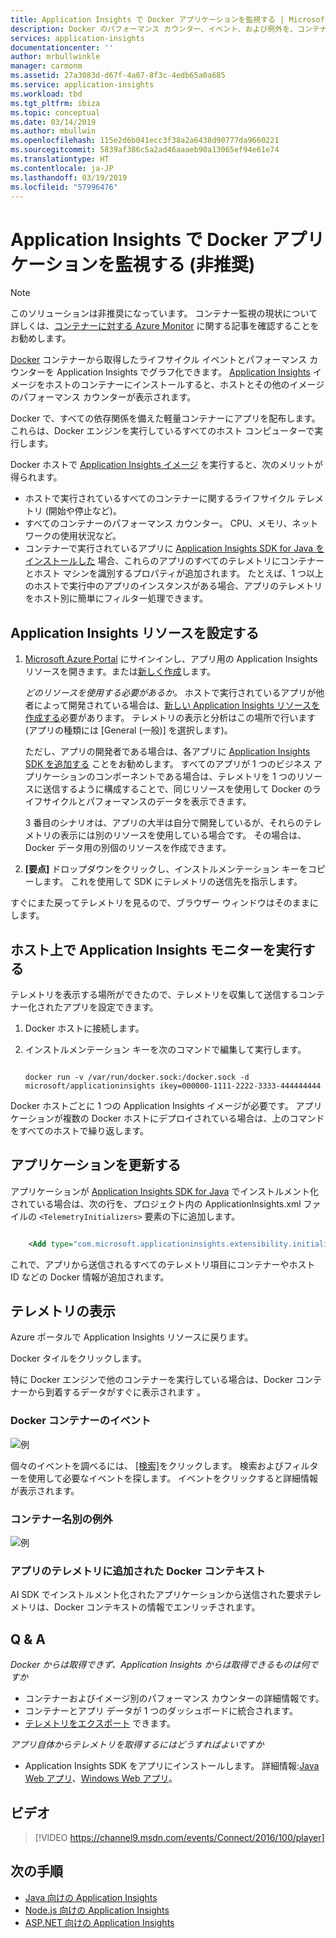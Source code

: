 ```yaml
---
title: Application Insights で Docker アプリケーションを監視する | Microsoft Docs
description: Docker のパフォーマンス カウンター、イベント、および例外を、コンテナー化されたアプリからのテレメトリと共に Application Insights に表示できます。
services: application-insights
documentationcenter: ''
author: mrbullwinkle
manager: carmonm
ms.assetid: 27a3083d-d67f-4a07-8f3c-4edb65a0a685
ms.service: application-insights
ms.workload: tbd
ms.tgt_pltfrm: ibiza
ms.topic: conceptual
ms.date: 03/14/2019
ms.author: mbullwin
ms.openlocfilehash: 115e2d6b041ecc3f38a2a6438d90777da9660221
ms.sourcegitcommit: 5839af386c5a2ad46aaaeb90a13065ef94e61e74
ms.translationtype: HT
ms.contentlocale: ja-JP
ms.lasthandoff: 03/19/2019
ms.locfileid: "57996476"
---
```

# <a name="monitor-docker-applications-in-application-insights-deprecated"></a>Application Insights で Docker アプリケーションを監視する (非推奨)

> [!NOTE]
> このソリューションは非推奨になっています。 コンテナー監視の現状について詳しくは、[コンテナーに対する Azure Monitor](https://docs.microsoft.com/azure/azure-monitor/insights/container-insights-overview) に関する記事を確認することをお勧めします。

[Docker](https://www.docker.com/) コンテナーから取得したライフサイクル イベントとパフォーマンス カウンターを Application Insights でグラフ化できます。 [Application Insights](https://hub.docker.com/r/microsoft/applicationinsights/) イメージをホストのコンテナーにインストールすると、ホストとその他のイメージのパフォーマンス カウンターが表示されます。

Docker で、すべての依存関係を備えた軽量コンテナーにアプリを配布します。 これらは、Docker エンジンを実行しているすべてのホスト コンピューターで実行します。

Docker ホストで [Application Insights イメージ](https://hub.docker.com/r/microsoft/applicationinsights/) を実行すると、次のメリットが得られます。

* ホストで実行されているすべてのコンテナーに関するライフサイクル テレメトリ (開始や停止など)。
* すべてのコンテナーのパフォーマンス カウンター。 CPU、メモリ、ネットワークの使用状況など。
* コンテナーで実行されているアプリに [Application Insights SDK for Java をインストールした](../../azure-monitor/app/java-get-started.md) 場合、これらのアプリのすべてのテレメトリにコンテナーとホスト マシンを識別するプロパティが追加されます。 たとえば、1 つ以上のホストで実行中のアプリのインスタンスがある場合、アプリのテレメトリをホスト別に簡単にフィルター処理できます。

## <a name="set-up-your-application-insights-resource"></a>Application Insights リソースを設定する

1. [Microsoft Azure Portal](https://azure.com) にサインインし、アプリ用の Application Insights リソースを開きます。または[新しく作成](../../azure-monitor/app/create-new-resource.md )します。 
   
    *どのリソースを使用する必要があるか。* ホストで実行されているアプリが他者によって開発されている場合は、[新しい Application Insights リソースを作成する](../../azure-monitor/app/create-new-resource.md )必要があります。 テレメトリの表示と分析はこの場所で行います  (アプリの種類には [General (一般)] を選択します)。
   
    ただし、アプリの開発者である場合は、各アプリに [Application Insights SDK を追加する](../../azure-monitor/app/java-get-started.md) ことをお勧めします。 すべてのアプリが 1 つのビジネス アプリケーションのコンポーネントである場合は、テレメトリを 1 つのリソースに送信するように構成することで、同じリソースを使用して Docker のライフサイクルとパフォーマンスのデータを表示できます。 
   
    3 番目のシナリオは、アプリの大半は自分で開発しているが、それらのテレメトリの表示には別のリソースを使用している場合です。 その場合は、Docker データ用の別個のリソースを作成できます。

2. **[要点]** ドロップダウンをクリックし、インストルメンテーション キーをコピーします。 これを使用して SDK にテレメトリの送信先を指示します。

すぐにまた戻ってテレメトリを見るので、ブラウザー ウィンドウはそのままにします。

## <a name="run-the-application-insights-monitor-on-your-host"></a>ホスト上で Application Insights モニターを実行する

テレメトリを表示する場所ができたので、テレメトリを収集して送信するコンテナー化されたアプリを設定できます。

1. Docker ホストに接続します。
2. インストルメンテーション キーを次のコマンドで編集して実行します。
   
   ```
   
   docker run -v /var/run/docker.sock:/docker.sock -d microsoft/applicationinsights ikey=000000-1111-2222-3333-444444444
   ```

Docker ホストごとに 1 つの Application Insights イメージが必要です。 アプリケーションが複数の Docker ホストにデプロイされている場合は、上のコマンドをすべてのホストで繰り返します。

## <a name="update-your-app"></a>アプリケーションを更新する
アプリケーションが [Application Insights SDK for Java](../../azure-monitor/app/java-get-started.md) でインストルメント化されている場合は、次の行を、プロジェクト内の ApplicationInsights.xml ファイルの `<TelemetryInitializers>` 要素の下に追加します。

```xml

    <Add type="com.microsoft.applicationinsights.extensibility.initializer.docker.DockerContextInitializer"/> 
```

これで、アプリから送信されるすべてのテレメトリ項目にコンテナーやホスト ID などの Docker 情報が追加されます。

## <a name="view-your-telemetry"></a>テレメトリの表示
Azure ポータルで Application Insights リソースに戻ります。

Docker タイルをクリックします。

特に Docker エンジンで他のコンテナーを実行している場合は、Docker コンテナーから到着するデータがすぐに表示されます 。

### <a name="docker-container-events"></a>Docker コンテナーのイベント
![例](./media/docker/13.png)

個々のイベントを調べるには、 [[検索]](../../azure-monitor/app/diagnostic-search.md)をクリックします。 検索およびフィルターを使用して必要なイベントを探します。 イベントをクリックすると詳細情報が表示されます。

### <a name="exceptions-by-container-name"></a>コンテナー名別の例外
![例](./media/docker/14.png)

### <a name="docker-context-added-to-app-telemetry"></a>アプリのテレメトリに追加された Docker コンテキスト
AI SDK でインストルメント化されたアプリケーションから送信された要求テレメトリは、Docker コンテキストの情報でエンリッチされます。

## <a name="q--a"></a>Q & A
*Docker からは取得できず、Application Insights からは取得できるものは何ですか*

* コンテナーおよびイメージ別のパフォーマンス カウンターの詳細情報です。
* コンテナーとアプリ データが 1 つのダッシュボードに統合されます。
* [テレメトリをエクスポート](export-telemetry.md) できます。

*アプリ自体からテレメトリを取得するにはどうすればよいですか*

* Application Insights SDK をアプリにインストールします。 詳細情報:[Java Web アプリ](../../azure-monitor/app/java-get-started.md)、[Windows Web アプリ](../../azure-monitor/app/asp-net.md)。

## <a name="video"></a>ビデオ

> [!VIDEO https://channel9.msdn.com/events/Connect/2016/100/player]

## <a name="next-steps"></a>次の手順

* [Java 向けの Application Insights](../../azure-monitor/app/java-get-started.md)
* [Node.js 向けの Application Insights](../../azure-monitor/app/nodejs.md)
* [ASP.NET 向けの Application Insights](../../azure-monitor/app/asp-net.md)
